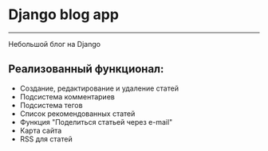 # Django blog app

---

Небольшой блог на Django

## Реализованный функционал:

* Создание, редактирование и удаление статей
* Подсистема комментариев
* Подсистема тегов
* Список рекомендованных статей
* Функция "Поделиться статьей через e-mail"
* Карта сайта
* RSS для статей
